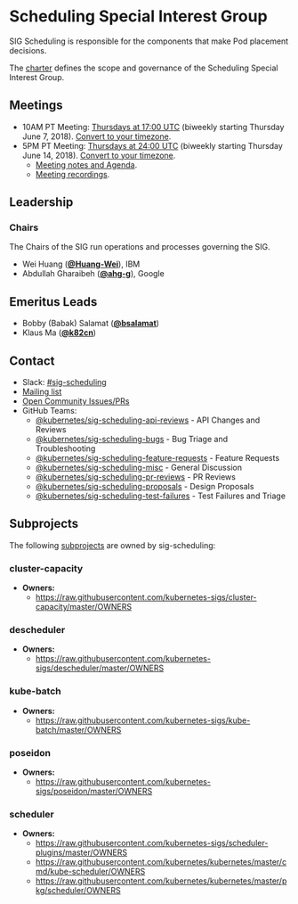 <!---
This is an autogenerated file!

Please do not edit this file directly, but instead make changes to the
sigs.yaml file in the project root.

To understand how this file is generated, see https://git.k8s.io/community/generator/README.md
--->
# Scheduling Special Interest Group

SIG Scheduling is responsible for the components that make Pod placement decisions.

The [charter](charter.md) defines the scope and governance of the Scheduling Special Interest Group.

## Meetings
* 10AM PT Meeting: [Thursdays at 17:00 UTC](https://docs.google.com/document/d/1FQx0BPlkkl1Bn0c9ocVBxYIKojpmrS1CFP5h0DI68AE/edit) (biweekly starting Thursday June 7, 2018). [Convert to your timezone](http://www.thetimezoneconverter.com/?t=17:00&tz=UTC).
* 5PM PT Meeting: [Thursdays at 24:00 UTC](https://docs.google.com/document/d/1FQx0BPlkkl1Bn0c9ocVBxYIKojpmrS1CFP5h0DI68AE/edit) (biweekly starting Thursday June 14, 2018). [Convert to your timezone](http://www.thetimezoneconverter.com/?t=24:00&tz=UTC).
  * [Meeting notes and Agenda](https://docs.google.com/document/d/13mwye7nvrmV11q9_Eg77z-1w3X7Q1GTbslpml4J7F3A/edit).
  * [Meeting recordings](https://www.youtube.com/watch?v=PweKj6SU7UA&list=PL69nYSiGNLP2vwzcCOhxrL3JVBc-eaJWI).

## Leadership

### Chairs
The Chairs of the SIG run operations and processes governing the SIG.

* Wei Huang (**[@Huang-Wei](https://github.com/Huang-Wei)**), IBM
* Abdullah Gharaibeh (**[@ahg-g](https://github.com/ahg-g)**), Google

## Emeritus Leads

* Bobby (Babak) Salamat (**[@bsalamat](https://github.com/bsalamat)**)
* Klaus Ma (**[@k82cn](https://github.com/k82cn)**)

## Contact
- Slack: [#sig-scheduling](https://kubernetes.slack.com/messages/sig-scheduling)
- [Mailing list](https://groups.google.com/forum/#!forum/kubernetes-sig-scheduling)
- [Open Community Issues/PRs](https://github.com/kubernetes/community/labels/sig%2Fscheduling)
- GitHub Teams:
    - [@kubernetes/sig-scheduling-api-reviews](https://github.com/orgs/kubernetes/teams/sig-scheduling-api-reviews) - API Changes and Reviews
    - [@kubernetes/sig-scheduling-bugs](https://github.com/orgs/kubernetes/teams/sig-scheduling-bugs) - Bug Triage and Troubleshooting
    - [@kubernetes/sig-scheduling-feature-requests](https://github.com/orgs/kubernetes/teams/sig-scheduling-feature-requests) - Feature Requests
    - [@kubernetes/sig-scheduling-misc](https://github.com/orgs/kubernetes/teams/sig-scheduling-misc) - General Discussion
    - [@kubernetes/sig-scheduling-pr-reviews](https://github.com/orgs/kubernetes/teams/sig-scheduling-pr-reviews) - PR Reviews
    - [@kubernetes/sig-scheduling-proposals](https://github.com/orgs/kubernetes/teams/sig-scheduling-proposals) - Design Proposals
    - [@kubernetes/sig-scheduling-test-failures](https://github.com/orgs/kubernetes/teams/sig-scheduling-test-failures) - Test Failures and Triage

## Subprojects

The following [subprojects][subproject-definition] are owned by sig-scheduling:
### cluster-capacity
- **Owners:**
  - https://raw.githubusercontent.com/kubernetes-sigs/cluster-capacity/master/OWNERS
### descheduler
- **Owners:**
  - https://raw.githubusercontent.com/kubernetes-sigs/descheduler/master/OWNERS
### kube-batch
- **Owners:**
  - https://raw.githubusercontent.com/kubernetes-sigs/kube-batch/master/OWNERS
### poseidon
- **Owners:**
  - https://raw.githubusercontent.com/kubernetes-sigs/poseidon/master/OWNERS
### scheduler
- **Owners:**
  - https://raw.githubusercontent.com/kubernetes-sigs/scheduler-plugins/master/OWNERS
  - https://raw.githubusercontent.com/kubernetes/kubernetes/master/cmd/kube-scheduler/OWNERS
  - https://raw.githubusercontent.com/kubernetes/kubernetes/master/pkg/scheduler/OWNERS

[subproject-definition]: https://github.com/kubernetes/community/blob/master/governance.md#subprojects
<!-- BEGIN CUSTOM CONTENT -->

<!-- END CUSTOM CONTENT -->
